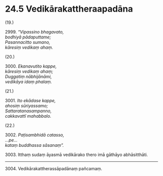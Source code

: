 

# 24.5 Vedikārakattheraapadāna



(19.)

2999\. _“Vipassino bhagavato,_  
_bodhiyā pādaputtame;_  
_Pasannacitto sumano,_  
_kāresiṃ vedikaṃ ahaṃ._  


(20.)

3000\. _Ekanavutito kappe,_  
_kāresiṃ vedikaṃ ahaṃ;_  
_Duggatiṃ nābhijānāmi,_  
_vedikāya idaṃ phalaṃ._  


(21.)

3001\. _Ito ekādase kappe,_  
_ahosiṃ sūriyassamo;_  
_Sattaratanasampanno,_  
_cakkavattī mahabbalo._  


(22.)

3002\. _Paṭisambhidā catasso,_  
_…pe…_  
_kataṃ buddhassa sāsanaṃ”._  


3003\. Itthaṃ sudaṃ āyasmā vedikārako thero imā gāthāyo abhāsitthāti.

---

3004\. Vedikārakattherassāpadānaṃ pañcamaṃ.






